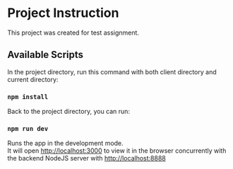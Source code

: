 # Project Instruction

This project was created for test assignment.

## Available Scripts

In the project directory, run this command with both client directory and current directory:

### `npm install`

Back to the project directory, you can run:

### `npm run dev`

Runs the app in the development mode.\
It will open [http://localhost:3000](http://localhost:3000) to view it in the browser concurrently with the backend NodeJS server with [http://localhost:8888](http://localhost:8888)